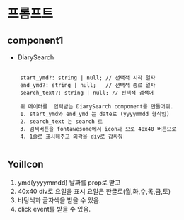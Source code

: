 # 프롬프트

##  component1

- DiarySearch
```text

    start_ymd?: string | null; // 선택적 시작 일자
    end_ymd?: string | null;   // 선택적 종료 일자
    search_text?: string | null; // 선택적 검색어

    위 데이터를  입력받는 DiarySearch component를 만들어줘. 
    1. start_ymd와 end_ymd 는 date로 (yyyymmdd 형식임)
    2. search_text 는 search 로 
    3. 검색버튼을 fontawesome에서 icon과 으로 40x40 버튼으로
    4. 1줄로 표시해주고 외곽을 div로 감싸줘
    
```
## YoilIcon

1. ymd(yyyymmdd) 날짜를 prop로 받고 
2. 40x40 div로 요일을 표시 요일은 한글로(월,화,수,목,금,토)
3. 바탕색과 글자색을 받을 수 있음. 
4. click event를 받을 수 있음.

